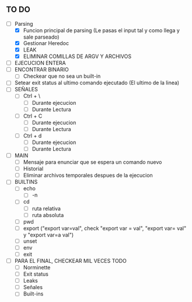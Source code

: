 ## TO DO

- [ ]  Parsing
	- [X]  Funcion principal de parsing (Le pasas el input tal y como llega y sale parseado)
	- [X]  Gestionar Heredoc
	- [X]  LEAK
	- [X]  ELIMINAR COMILLAS DE ARGV Y ARCHIVOS
- [ ]  EJECUCION ENTERA
  - [ ] ENCONTRAR BINARIO
	- [ ] Checkear que no sea un built-in
  - [ ] Setear exit status al ultimo comando ejecutado (El ultimo de la linea)
- [ ]  SEÑALES
	- [ ] Ctrl + \
		- [ ] Durante ejecucion
		- [ ] Durante Lectura
	- [ ] Ctrl + C
		- [ ] Durante ejecucion
		- [ ] Durante Lectura
	- [ ] Ctrl + d
		- [ ] Durante ejecucion
		- [ ] Durante Lectura
- [ ]  MAIN
	- [ ] Mensaje para enunciar que se espera un comando nuevo
	- [ ] Historial
	- [ ] Eliminar archivos temporales despues de la ejecucion
- [ ]  BUILTINS
	- [ ] echo
		- [ ] -n
	- [ ] cd
		- [ ] ruta relativa
		- [ ] ruta absoluta
	- [ ] pwd
	- [ ] export ("export var=val", check "export var = val", "export var= val" y "export var=a val")
	- [ ] unset
	- [ ] env
	- [ ] exit
- [ ]  PARA EL FINAL, CHECKEAR MIL VECES TODO
	- [ ] Norminette
	- [ ] Exit status
	- [ ] Leaks
	- [ ] Señales
	- [ ] Built-ins
